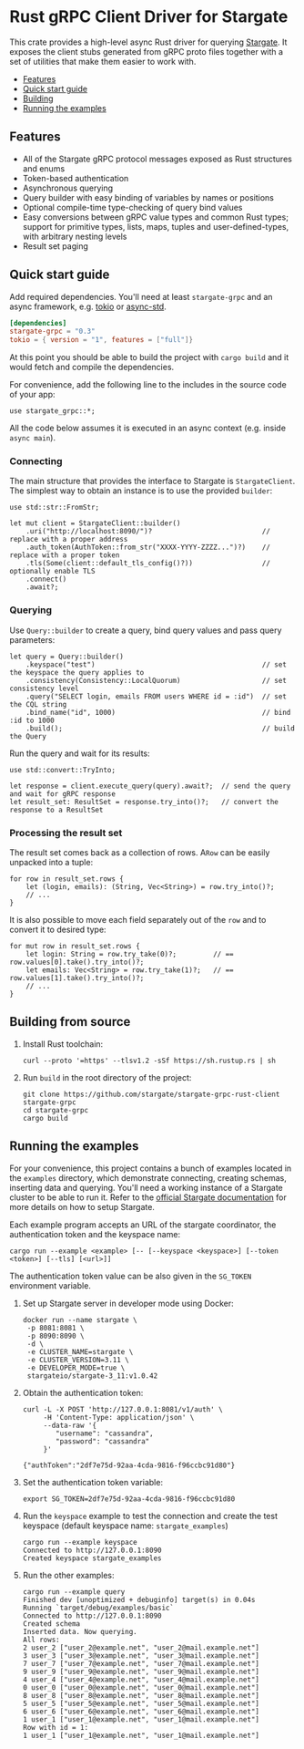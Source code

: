 # Rust gRPC Client Driver for Stargate

This crate provides a high-level async Rust driver for querying [Stargate](https://stargate.io/).
It exposes the client stubs generated from gRPC proto files together with a set of 
utilities that make them easier to work with.

- [Features](#features)
- [Quick start guide](#quick-start-guide)
- [Building](#building-from-source)
- [Running the examples](#running-the-examples)

## Features
- All of the Stargate gRPC protocol messages exposed as Rust structures and enums
- Token-based authentication
- Asynchronous querying
- Query builder with easy binding of variables by names or positions 
- Optional compile-time type-checking of query bind values
- Easy conversions between gRPC value types and common Rust types; support for
  primitive types, lists, maps, tuples and user-defined-types, with arbitrary nesting levels
- Result set paging

## Quick start guide
Add required dependencies. You'll need at least `stargate-grpc` and an async framework, 
e.g. [tokio](https://tokio.rs/) or [async-std](https://async.rs/). 

```toml
[dependencies]
stargate-grpc = "0.3"
tokio = { version = "1", features = ["full"]}
```

At this point you should be able to build the project with `cargo build` and it would fetch and compile 
the dependencies. 

For convenience, add the following line to the includes in the source code of your app:
```rust,skt-empty-main
use stargate_grpc::*;
```

All the code below assumes it is executed in an async context (e.g. inside `async main`).

### Connecting
The main structure that provides the interface to Stargate is `StargateClient`.
The simplest way to obtain an instance is to use the provided `builder`:

```rust,skt-connect,no_run
use std::str::FromStr;

let mut client = StargateClient::builder()
    .uri("http://localhost:8090/")?                           // replace with a proper address
    .auth_token(AuthToken::from_str("XXXX-YYYY-ZZZZ...")?)    // replace with a proper token
    .tls(Some(client::default_tls_config()?))                 // optionally enable TLS
    .connect()
    .await?;
```

### Querying 
Use `Query::builder` to create a query, bind query values and pass query parameters:

```rust,skt-query
let query = Query::builder()
    .keyspace("test")                                         // set the keyspace the query applies to
    .consistency(Consistency::LocalQuorum)                    // set consistency level
    .query("SELECT login, emails FROM users WHERE id = :id")  // set the CQL string
    .bind_name("id", 1000)                                    // bind :id to 1000
    .build();                                                 // build the Query
```

Run the query and wait for its results:
```rust,skt-execute,no_run
use std::convert::TryInto;

let response = client.execute_query(query).await?;  // send the query and wait for gRPC response
let result_set: ResultSet = response.try_into()?;   // convert the response to a ResultSet
```

### Processing the result set
The result set comes back as a collection of rows. A`Row` can be easily unpacked
into a tuple:

```rust,skt-result,no_run
for row in result_set.rows {
    let (login, emails): (String, Vec<String>) = row.try_into()?;
    // ...
}
```

It is also possible to move each field separately out of the `row` and to convert 
it to desired type:
```rust,skt-result,no_run
for mut row in result_set.rows {
    let login: String = row.try_take(0)?;         // == row.values[0].take().try_into()?;
    let emails: Vec<String> = row.try_take(1)?;   // == row.values[1].take().try_into()?;
    // ...
}
```

## Building from source
1. Install Rust toolchain:
  
       curl --proto '=https' --tlsv1.2 -sSf https://sh.rustup.rs | sh

2. Run `build` in the root directory of the project:

       git clone https://github.com/stargate/stargate-grpc-rust-client stargate-grpc
       cd stargate-grpc
       cargo build

## Running the examples
For your convenience, this project contains a bunch of examples located in the `examples` directory, 
which demonstrate connecting, creating schemas, inserting data and querying. You'll need a working instance
of a Stargate cluster to be able to run it. Refer to the 
[official Stargate documentation](https://stargate.io/docs/stargate/1.0/developers-guide/install/install_overview.html)
for more details on how to setup Stargate.

Each example program accepts an URL of the stargate coordinator, 
the authentication token and the keyspace name:

    cargo run --example <example> [-- [--keyspace <keyspace>] [--token <token>] [--tls] [<url>]] 

The authentication token value can be also given in the `SG_TOKEN` environment variable.

1. Set up Stargate server in developer mode using Docker:

       docker run --name stargate \
        -p 8081:8081 \
        -p 8090:8090 \
        -d \
        -e CLUSTER_NAME=stargate \
        -e CLUSTER_VERSION=3.11 \
        -e DEVELOPER_MODE=true \
        stargateio/stargate-3_11:v1.0.42

2. Obtain the authentication token:

       curl -L -X POST 'http://127.0.0.1:8081/v1/auth' \
            -H 'Content-Type: application/json' \
            --data-raw '{
               "username": "cassandra",
               "password": "cassandra"
            }'
              
       {"authToken":"2df7e75d-92aa-4cda-9816-f96ccbc91d80"}

3. Set the authentication token variable:
 
       export SG_TOKEN=2df7e75d-92aa-4cda-9816-f96ccbc91d80

4. Run the `keyspace` example to test the connection and create the test keyspace (default keyspace name: `stargate_examples`)

       cargo run --example keyspace 
       Connected to http://127.0.0.1:8090
       Created keyspace stargate_examples

5. Run the other examples:

       cargo run --example query 
       Finished dev [unoptimized + debuginfo] target(s) in 0.04s
       Running `target/debug/examples/basic`
       Connected to http://127.0.0.1:8090
       Created schema
       Inserted data. Now querying.
       All rows:
       2 user_2 ["user_2@example.net", "user_2@mail.example.net"]
       3 user_3 ["user_3@example.net", "user_3@mail.example.net"]
       7 user_7 ["user_7@example.net", "user_7@mail.example.net"]
       9 user_9 ["user_9@example.net", "user_9@mail.example.net"]
       4 user_4 ["user_4@example.net", "user_4@mail.example.net"]
       0 user_0 ["user_0@example.net", "user_0@mail.example.net"]
       8 user_8 ["user_8@example.net", "user_8@mail.example.net"]
       5 user_5 ["user_5@example.net", "user_5@mail.example.net"]
       6 user_6 ["user_6@example.net", "user_6@mail.example.net"]
       1 user_1 ["user_1@example.net", "user_1@mail.example.net"]
       Row with id = 1:
       1 user_1 ["user_1@example.net", "user_1@mail.example.net"]


